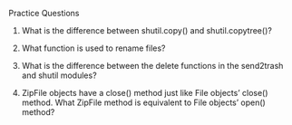 Practice Questions
1. What is the difference between shutil.copy() and shutil.copytree()?

2. What function is used to rename files?

3. What is the difference between the delete functions in the send2trash and shutil modules?

4. ZipFile objects have a close() method just like File objects’ close() method. What ZipFile method is equivalent to File objects’ open() method?
